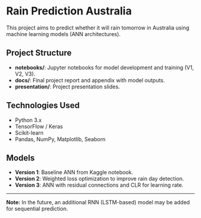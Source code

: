 # Rain Prediction Australia

This project aims to predict whether it will rain tomorrow in Australia using machine learning models (ANN architectures).

## Project Structure

- **notebooks/**: Jupyter notebooks for model development and training (V1, V2, V3).
- **docs/**: Final project report and appendix with model outputs.
- **presentation/**: Project presentation slides.

## Technologies Used

- Python 3.x
- TensorFlow / Keras
- Scikit-learn
- Pandas, NumPy, Matplotlib, Seaborn

## Models

- **Version 1**: Baseline ANN from Kaggle notebook.
- **Version 2**: Weighted loss optimization to improve rain day detection.
- **Version 3**: ANN with residual connections and CLR for learning rate.

---
**Note:** In the future, an additional RNN (LSTM-based) model may be added for sequential prediction.